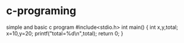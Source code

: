 # c-programing
simple and basic c program
#include<stdio.h>
int main()
{
int x,y,total;
x=10,y=20;
printf("total=%d\n",total);
return 0;
}
